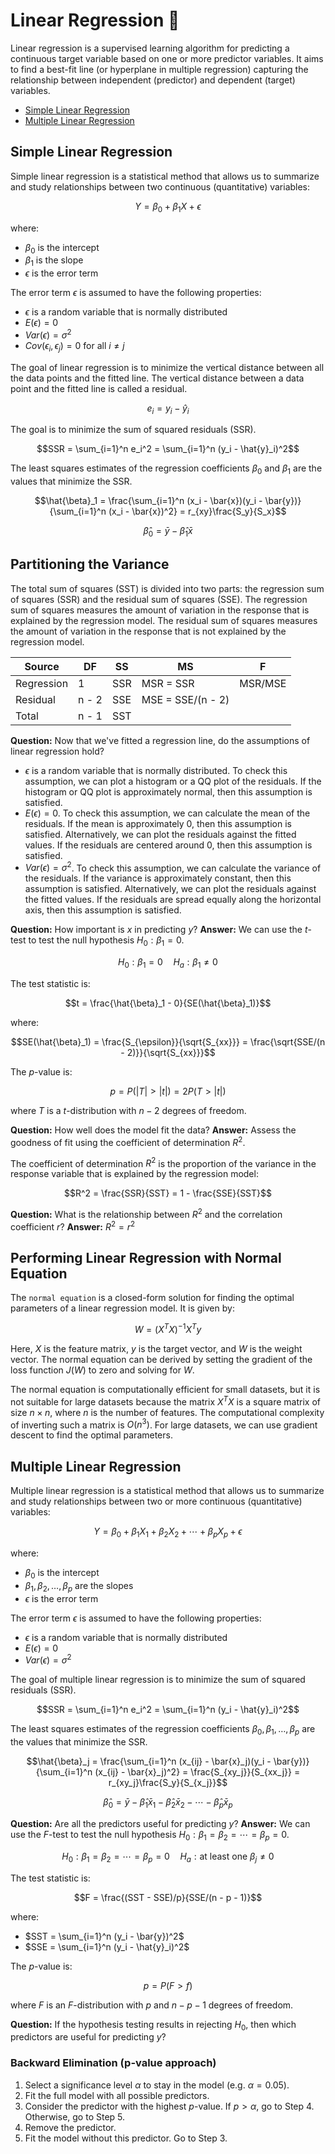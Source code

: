 # Linear Regression :leaves:
Linear regression is a supervised learning algorithm for predicting a continuous target variable based on one or more predictor variables. It aims to find a best-fit line (or hyperplane in multiple regression) capturing the relationship between independent (predictor) and dependent (target) variables.

- [Simple Linear Regression](#simple-linear-regression)
- [Multiple Linear Regression](#multiple-linear-regression)

## Simple Linear Regression
Simple linear regression is a statistical method that allows us to summarize and study relationships between two continuous (quantitative) variables:

$$Y = \beta_0 + \beta_1X + \epsilon$$

where:
- $\beta_0$ is the intercept
- $\beta_1$ is the slope
- $\epsilon$ is the error term

The error term $\epsilon$ is assumed to have the following properties:
- $\epsilon$ is a random variable that is normally distributed
- $E(\epsilon) = 0$
- $Var(\epsilon) = \sigma^2$
- $Cov(\epsilon_i, \epsilon_j) = 0$ for all $i \neq j$

The goal of linear regression is to minimize the vertical distance between all the data points and the fitted line. The vertical distance between a data point and the fitted line is called a residual.

$$e_i = y_i - \hat{y}_i$$

The goal is to minimize the sum of squared residuals (SSR).

$$SSR = \sum_{i=1}^n e_i^2 = \sum_{i=1}^n (y_i - \hat{y}_i)^2$$

The least squares estimates of the regression coefficients $\beta_0$ and $\beta_1$ are the values that minimize the SSR.

$$\hat{\beta}_1 = \frac{\sum_{i=1}^n (x_i - \bar{x})(y_i - \bar{y})}{\sum_{i=1}^n (x_i - \bar{x})^2} = r_{xy}\frac{S_y}{S_x}$$

$$\hat{\beta}_0 = \bar{y} - \hat{\beta}_1\bar{x}$$

## Partitioning the Variance
The total sum of squares (SST) is divided into two parts: the regression sum of squares (SSR) and the residual sum of squares (SSE). The regression sum of squares measures the amount of variation in the response that is explained by the regression model. The residual sum of squares measures the amount of variation in the response that is not explained by the regression model.

| Source | DF | SS | MS | F |
| --- | --- | --- | --- | --- |
| Regression | 1 | SSR | MSR = SSR | MSR/MSE |
| Residual | n - 2 | SSE | MSE = SSE/(n - 2) | |
| Total | n - 1 | SST | | |

**Question:** Now that we've fitted a regression line, do the assumptions of linear regression hold?
- $\epsilon$ is a random variable that is normally distributed. To check this assumption, we can plot a histogram or a QQ plot of the residuals. If the histogram or QQ plot is approximately normal, then this assumption is satisfied.
- $E(\epsilon) = 0$. To check this assumption, we can calculate the mean of the residuals. If the mean is approximately 0, then this assumption is satisfied. Alternatively, we can plot the residuals against the fitted values. If the residuals are centered around 0, then this assumption is satisfied.
- $Var(\epsilon) = \sigma^2$. To check this assumption, we can calculate the variance of the residuals. If the variance is approximately constant, then this assumption is satisfied. Alternatively, we can plot the residuals against the fitted values. If the residuals are spread equally along the horizontal axis, then this assumption is satisfied.

**Question:** How important is $x$ in predicting $y$?
**Answer:** We can use the $t$-test to test the null hypothesis $H_0: \beta_1 = 0$.

$$H_0: \beta_1 = 0 \quad H_a: \beta_1 \neq 0$$

The test statistic is:

$$t = \frac{\hat{\beta}_1 - 0}{SE(\hat{\beta}_1)}$$

where:

$$SE(\hat{\beta}_1) = \frac{S_{\epsilon}}{\sqrt{S_{xx}}} = \frac{\sqrt{SSE/(n - 2)}}{\sqrt{S_{xx}}}$$

The $p$-value is:

$$p = P(|T| > |t|) = 2P(T > |t|)$$

where $T$ is a $t$-distribution with $n - 2$ degrees of freedom.

**Question:** How well does the model fit the data?
**Answer:** Assess the goodness of fit using the coefficient of determination $R^2$.

The coefficient of determination $R^2$ is the proportion of the variance in the response variable that is explained by the regression model:

$$R^2 = \frac{SSR}{SST} = 1 - \frac{SSE}{SST}$$

**Question:** What is the relationship between $R^2$ and the correlation coefficient $r$?
**Answer:** $R^2 = r^2$

## Performing Linear Regression with Normal Equation
The `normal equation` is a closed-form solution for finding the optimal parameters of a linear regression model. It is given by:

$$W = (X^T X)^{-1} X^T y$$

Here, $X$ is the feature matrix, $y$ is the target vector, and $W$ is the weight vector. The normal equation can be derived by setting the gradient of the loss function $J(W)$ to zero and solving for $W$.

The normal equation is computationally efficient for small datasets, but it is not suitable for large datasets because the matrix $X^T X$ is a square matrix of size $n \times n$, where $n$ is the number of features. The computational complexity of inverting such a matrix is $O(n^3)$. For large datasets, we can use gradient descent to find the optimal parameters.

## Multiple Linear Regression
Multiple linear regression is a statistical method that allows us to summarize and study relationships between two or more continuous (quantitative) variables:

$$Y = \beta_0 + \beta_1X_1 + \beta_2X_2 + \cdots + \beta_pX_p + \epsilon$$

where:
- $\beta_0$ is the intercept
- $\beta_1, \beta_2, \ldots, \beta_p$ are the slopes
- $\epsilon$ is the error term

The error term $\epsilon$ is assumed to have the following properties:
- $\epsilon$ is a random variable that is normally distributed
- $E(\epsilon) = 0$
- $Var(\epsilon) = \sigma^2$

The goal of multiple linear regression is to minimize the sum of squared residuals (SSR).

$$SSR = \sum_{i=1}^n e_i^2 = \sum_{i=1}^n (y_i - \hat{y}_i)^2$$

The least squares estimates of the regression coefficients $\beta_0, \beta_1, \ldots, \beta_p$ are the values that minimize the SSR.

$$\hat{\beta}_j = \frac{\sum_{i=1}^n (x_{ij} - \bar{x}_j)(y_i - \bar{y})}{\sum_{i=1}^n (x_{ij} - \bar{x}_j)^2} = \frac{S_{xy_j}}{S_{xx_j}} = r_{xy_j}\frac{S_y}{S_{x_j}}$$

$$\hat{\beta}_0 = \bar{y} - \hat{\beta}_1\bar{x}_1 - \hat{\beta}_2\bar{x}_2 - \cdots - \hat{\beta}_p\bar{x}_p$$

**Question:** Are all the predictors useful for predicting $y$?
**Answer:** We can use the $F$-test to test the null hypothesis $H_0: \beta_1 = \beta_2 = \cdots = \beta_p = 0$.

$$H_0: \beta_1 = \beta_2 = \cdots = \beta_p = 0 \quad H_a: \text{at least one } \beta_j \neq 0$$

The test statistic is:

$$F = \frac{(SST - SSE)/p}{SSE/(n - p - 1)}$$

where:
- $SST = \sum_{i=1}^n (y_i - \bar{y})^2$
- $SSE = \sum_{i=1}^n (y_i - \hat{y}_i)^2$

The $p$-value is:

$$p = P(F > f)$$

where $F$ is an $F$-distribution with $p$ and $n - p - 1$ degrees of freedom.

**Question:** If the hypothesis testing results in rejecting $H_0$, then which predictors are useful for predicting $y$?

### Backward Elimination (p-value approach)
1. Select a significance level $\alpha$ to stay in the model (e.g. $\alpha = 0.05$).
2. Fit the full model with all possible predictors.
3. Consider the predictor with the highest $p$-value. If $p > \alpha$, go to Step 4. Otherwise, go to Step 5.
4. Remove the predictor.
5. Fit the model without this predictor. Go to Step 3.